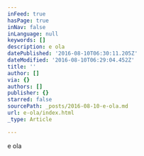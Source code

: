 ```yaml
---
inFeed: true
hasPage: true
inNav: false
inLanguage: null
keywords: []
description: e ola
datePublished: '2016-08-10T06:30:11.205Z'
dateModified: '2016-08-10T06:29:04.452Z'
title: ''
author: []
via: {}
authors: []
publisher: {}
starred: false
sourcePath: _posts/2016-08-10-e-ola.md
url: e-ola/index.html
_type: Article

---
```

e ola
